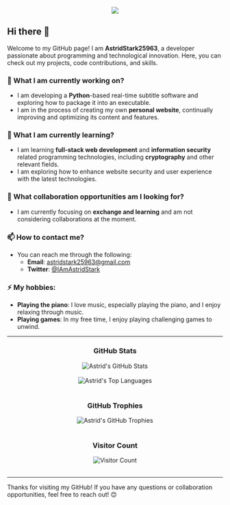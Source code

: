 <p align="center"> 
  <a href="https://1lya.com">
    <img src="https://cdn.jsdelivr.net/gh/AstridStark25963/ImageHosting@main/image/AstridStark.png">
  </a>
</p>

## Hi there 👋

Welcome to my GitHub page! I am **AstridStark25963**, a developer passionate about programming and technological innovation. Here, you can check out my projects, code contributions, and skills.

### 🔭 What I am currently working on?
- I am developing a **Python**-based real-time subtitle software and exploring how to package it into an executable.
- I am in the process of creating my own **personal website**, continually improving and optimizing its content and features.

### 🌱 What I am currently learning?
- I am learning **full-stack web development** and **information security** related programming technologies, including **cryptography** and other relevant fields.
- I am exploring how to enhance website security and user experience with the latest technologies.

### 👯 What collaboration opportunities am I looking for?
- I am currently focusing on **exchange and learning** and am not considering collaborations at the moment.

### 📫 How to contact me?
- You can reach me through the following:
  - **Email**: [astridstark25963@gmail.com](mailto:astridstark25963@gmail.com)
  - **Twitter**: [@IAmAstridStark](https://x.com/IAmAstridStark)

### ⚡ My hobbies:
- **Playing the piano**: I love music, especially playing the piano, and I enjoy relaxing through music.
- **Playing games**: In my free time, I enjoy playing challenging games to unwind.

---

<h3 align="center">GitHub Stats</h3>

<div align="center">
  <img src="https://github-readme-stats.vercel.app/api?username=AstridStark25963&show_icons=true&count_private=true&hide_border=false&theme=flat&no-bg=true" alt="Astrid's GitHub Stats"/>
</div>
</br>
<div align="center">
  <img src="https://github-readme-stats.vercel.app/api/top-langs/?username=AstridStark25963&layout=compact&hide_border=false&theme=flat&no-bg=true" alt="Astrid's Top Languages"/>
</div>
</br>

<h3 align="center">GitHub Trophies</h3>

<div align="center">
  <img src="https://github-profile-trophy.vercel.app/?username=AstridStark25963&theme=flat&column=4&row=2&margin-w=15&margin-h=15&no-frame=false&no-bg=true" alt="Astrid's GitHub Trophies"/>
</div>
</br>

<h3 align="center">Visitor Count</h3>

<div align="center">
  <img src="https://profile-counter.glitch.me/AstridStark25963/count.svg" alt="Visitor Count" />
</div>
</br>

---

Thanks for visiting my GitHub! If you have any questions or collaboration opportunities, feel free to reach out! 😊
